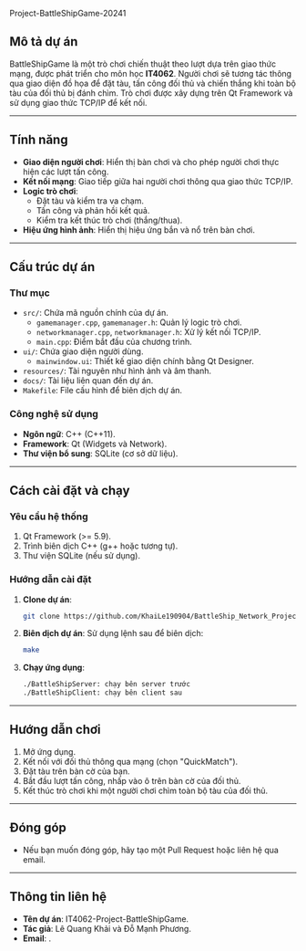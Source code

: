 Project-BattleShipGame-20241

## Mô tả dự án
BattleShipGame là một trò chơi chiến thuật theo lượt dựa trên giao thức mạng, được phát triển cho môn học **IT4062**. 
Người chơi sẽ tương tác thông qua giao diện đồ họa để đặt tàu, tấn công đối thủ và chiến thắng khi toàn bộ tàu của đối thủ bị đánh chìm. 
Trò chơi được xây dựng trên Qt Framework và sử dụng giao thức TCP/IP để kết nối.

---

## Tính năng
- **Giao diện người chơi**: Hiển thị bàn chơi và cho phép người chơi thực hiện các lượt tấn công.
- **Kết nối mạng**: Giao tiếp giữa hai người chơi thông qua giao thức TCP/IP.
- **Logic trò chơi**:
  - Đặt tàu và kiểm tra va chạm.
  - Tấn công và phản hồi kết quả.
  - Kiểm tra kết thúc trò chơi (thắng/thua).
- **Hiệu ứng hình ảnh**: Hiển thị hiệu ứng bắn và nổ trên bàn chơi.

---

## Cấu trúc dự án

### Thư mục
- `src/`: Chứa mã nguồn chính của dự án.
  - `gamemanager.cpp`, `gamemanager.h`: Quản lý logic trò chơi.
  - `networkmanager.cpp`, `networkmanager.h`: Xử lý kết nối TCP/IP.
  - `main.cpp`: Điểm bắt đầu của chương trình.
- `ui/`: Chứa giao diện người dùng.
  - `mainwindow.ui`: Thiết kế giao diện chính bằng Qt Designer.
- `resources/`: Tài nguyên như hình ảnh và âm thanh.
- `docs/`: Tài liệu liên quan đến dự án.
- `Makefile`: File cấu hình để biên dịch dự án.

### Công nghệ sử dụng
- **Ngôn ngữ**: C++ (C++11).
- **Framework**: Qt (Widgets và Network).
- **Thư viện bổ sung**: SQLite (cơ sở dữ liệu).

---

## Cách cài đặt và chạy

### Yêu cầu hệ thống
1. Qt Framework (>= 5.9).
2. Trình biên dịch C++ (g++ hoặc tương tự).
3. Thư viện SQLite (nếu sử dụng).

### Hướng dẫn cài đặt
1. **Clone dự án**:
   ```bash
   git clone https://github.com/KhaiLe190904/BattleShip_Network_Project
   ```
2. **Biên dịch dự án**:
   Sử dụng lệnh sau để biên dịch:
   ```bash
   make
   ```
3. **Chạy ứng dụng**:
   ```bash
   ./BattleShipServer: chạy bên server trước 
   ./BattleShipClient: chạy bên client sau
   ```

---

## Hướng dẫn chơi
1. Mở ứng dụng.
2. Kết nối với đối thủ thông qua mạng (chọn "QuickMatch").
3. Đặt tàu trên bàn cờ của bạn.
4. Bắt đầu lượt tấn công, nhấp vào ô trên bàn cờ của đối thủ.
5. Kết thúc trò chơi khi một người chơi chìm toàn bộ tàu của đối thủ.

---

## Đóng góp
- Nếu bạn muốn đóng góp, hãy tạo một Pull Request hoặc liên hệ qua email.

---

## Thông tin liên hệ
- **Tên dự án**: IT4062-Project-BattleShipGame.
- **Tác giả**: Lê Quang Khải và Đỗ Mạnh Phương.
- **Email**: .
